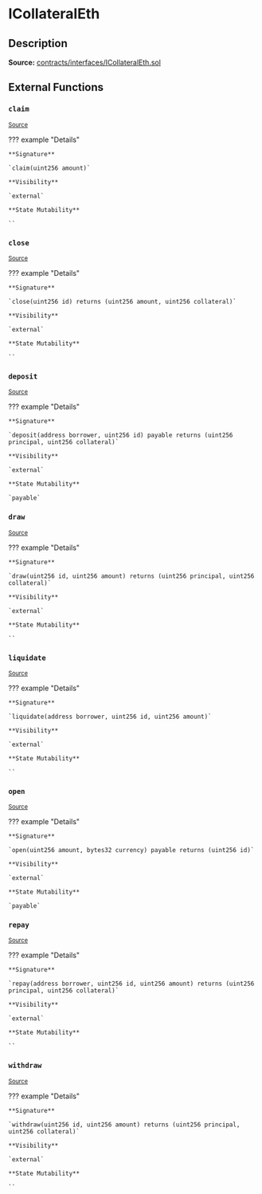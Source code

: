 # ICollateralEth

## Description

**Source:** [contracts/interfaces/ICollateralEth.sol](https://github.com/Synthetixio/synthetix/tree/v2.84.4/contracts/interfaces/ICollateralEth.sol)

## External Functions

### `claim`

<sub>[Source](https://github.com/Synthetixio/synthetix/tree/v2.84.4/contracts/interfaces/ICollateralEth.sol#L26)</sub>

??? example "Details"

    **Signature**

    `claim(uint256 amount)`

    **Visibility**

    `external`

    **State Mutability**

    ``

### `close`

<sub>[Source](https://github.com/Synthetixio/synthetix/tree/v2.84.4/contracts/interfaces/ICollateralEth.sol#L6)</sub>

??? example "Details"

    **Signature**

    `close(uint256 id) returns (uint256 amount, uint256 collateral)`

    **Visibility**

    `external`

    **State Mutability**

    ``

### `deposit`

<sub>[Source](https://github.com/Synthetixio/synthetix/tree/v2.84.4/contracts/interfaces/ICollateralEth.sol#L8)</sub>

??? example "Details"

    **Signature**

    `deposit(address borrower, uint256 id) payable returns (uint256 principal, uint256 collateral)`

    **Visibility**

    `external`

    **State Mutability**

    `payable`

### `draw`

<sub>[Source](https://github.com/Synthetixio/synthetix/tree/v2.84.4/contracts/interfaces/ICollateralEth.sol#L18)</sub>

??? example "Details"

    **Signature**

    `draw(uint256 id, uint256 amount) returns (uint256 principal, uint256 collateral)`

    **Visibility**

    `external`

    **State Mutability**

    ``

### `liquidate`

<sub>[Source](https://github.com/Synthetixio/synthetix/tree/v2.84.4/contracts/interfaces/ICollateralEth.sol#L20)</sub>

??? example "Details"

    **Signature**

    `liquidate(address borrower, uint256 id, uint256 amount)`

    **Visibility**

    `external`

    **State Mutability**

    ``

### `open`

<sub>[Source](https://github.com/Synthetixio/synthetix/tree/v2.84.4/contracts/interfaces/ICollateralEth.sol#L4)</sub>

??? example "Details"

    **Signature**

    `open(uint256 amount, bytes32 currency) payable returns (uint256 id)`

    **Visibility**

    `external`

    **State Mutability**

    `payable`

### `repay`

<sub>[Source](https://github.com/Synthetixio/synthetix/tree/v2.84.4/contracts/interfaces/ICollateralEth.sol#L12)</sub>

??? example "Details"

    **Signature**

    `repay(address borrower, uint256 id, uint256 amount) returns (uint256 principal, uint256 collateral)`

    **Visibility**

    `external`

    **State Mutability**

    ``

### `withdraw`

<sub>[Source](https://github.com/Synthetixio/synthetix/tree/v2.84.4/contracts/interfaces/ICollateralEth.sol#L10)</sub>

??? example "Details"

    **Signature**

    `withdraw(uint256 id, uint256 amount) returns (uint256 principal, uint256 collateral)`

    **Visibility**

    `external`

    **State Mutability**

    ``
